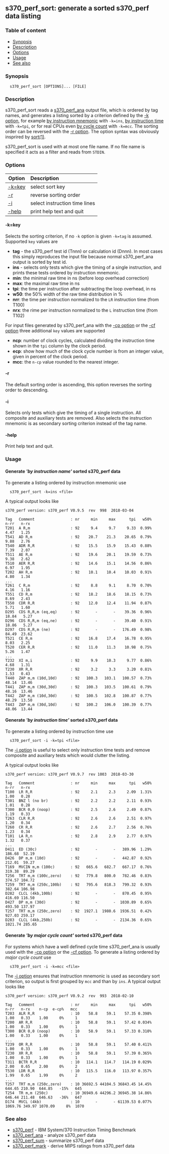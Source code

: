 ## s370_perf_sort: generate a sorted s370_perf data listing

### Table of content

- [Synopsis](#user-content-synopsis)
- [Description](#user-content-description)
- [Options](#user-content-options)
- [Usage](#user-content-usage)
- [See also](#user-content-also)

### Synopsis <a name="synopsis"></a>
```
  s370_perf_sort [OPTIONS]... [FILE]
```

### Description <a name="description"></a>
s370_perf_sort reads a [s370_perf_ana](s370_perf_ana.md) output file, which is
ordered by tag names, and generates a listing sorted by a criterion defined by
the [-k option](#user-content-opt-k), for example
[by instruction mnemonic](#user-content-exa-ins) with `-k=ins`,
[by instruction time](#user-content-exa-tpi) with `-k=tpi`, or
for real CPUs even [by cycle count](#user-content-exa-mcc) with `-k=mcc`.
The sorting order can be reversed with the [-r option](#user-content-opt-r).
The option syntax was obviously insprired by
[sort(1)](http://man7.org/linux/man-pages/man1/sort.1.html).

s370_perf_sort is used with at most one file name. If no file name is
specified it acts as a filter and reads from `STDIN`.

### Options <a name="options"></a> 
| Option | Description |
| ------ | :---------- |
| [-k=key](#user-content-opt-k)   | select sort key |
| [-r](#user-content-opt-r)       | reverse sorting order |
| [-i](#user-content-opt-i)       | select instruction time lines |
| [-help](#user-content-opt-help) | print help text and quit |

#### -k=key <a name="opt-k"></a>
Selects the sorting criterion, if no `-k` option is given `-k=tag` is assumed.
Supported `key` values are
- **tag** - the s370_perf test id (Tnnn) or calculation id (Dnnn). In most
  cases this simply reproduces the input file because  normal s370_perf_ana
  output is sorted by test id.
- **ins** - selects only tests which give the timing of a single instruction,
  and prints these tests ordered by instruction mnemonic. 
- **min**: the minimal raw time in ns (before loop overhead correction)
- **max**: the maximal raw time in ns
- **tpi**: the time per instruction after subtracting the loop overhead, in ns
- **w50**: the 50% width of the raw time distribution in %
- **nrr**: the time per instruction normalized to the `LR` instruction time
  (from T100)
- **nrx**: the rime per instruction normalized to the `L` instruction time
  (from T102)

For input files generated by s370_perf_ana with the
[-cp option](s370_perf_ana.md#user-content-opt-cp) or the
[-cf option](s370_perf_ana.md#user-content-opt-cf) three additional
`key` values are supported
- **ncp**: number of clock cycles, calculated dividing the instruction time
  shown in the `tpi` column by the clock period.
- **ecp**: show how much of the clock cycle number is from an integer value,
  given in percent of the clock period.
- **mcc**: the `n-cp` value rounded to the nearest integer.

#### -r <a name="opt-r"></a>
The default sorting order is ascending, this option reverses the sorting order
to descending.

#### -i <a name="opt-i"></a>
Selects only tests which give the timing of a single instruction. All composite
and auxiliary tests are removed. Also selects the instruction mnemonic is
as secondary sorting criterion instead of the tag name.

#### -help <a name="opt-help"></a>
Print help text and quit.

### Usage <a name="usage"></a>

#### Generate _'by instruction name'_ sorted s370_perf data <a name="exa-ins"></a>
To generate a listing ordered by instruction mnemonic use
```
  s370_perf_sort -k=ins <file>
```

A typical output looks like
```
s370_perf version: s370_perf V0.9.5  rev  998  2018-03-04

Tag   Comment                : nr     min     max      tpi   w50%    n-rr   n-rx
T201  A R,m                  : 92     9.4     9.7     9.33  0.99%    4.47   1.25
T541  AD R,m                 : 92    20.7    21.3    20.65  0.79%    9.88   2.76
T540  ADR R,R                : 92    15.5    15.9    15.43  0.88%    7.39   2.07
T511  AE R,m                 : 92    19.6    20.1    19.59  0.73%    9.38   2.62
T510  AER R,R                : 92    14.6    15.1    14.56  0.86%    6.97   1.95
T202  AH R,m                 : 92    10.1    10.4    10.03  0.91%    4.80   1.34
...
T261  C R,m                  : 92     8.8     9.1     8.70  0.70%    4.16   1.16
T551  CD R,m                 : 92    18.2    18.6    18.15  0.73%    8.69   2.43
T550  CDR R,R                : 92    12.0    12.4    11.94  0.87%    5.71   1.60
D295  CDS R,R,m (eq,eq)      : 92       -       -    39.36  0.96%   18.84   5.27
D296  CDS R,R,m (eq,ne)      : 92       -       -    39.40  0.91%   18.86   5.27
D297  CDS R,R,m (ne)         : 92       -       -   176.49  0.98%   84.49  23.62
T521  CE R,m                 : 92    16.8    17.4    16.78  0.95%    8.03   2.25
T520  CER R,R                : 92    11.0    11.3    10.98  0.75%    5.26   1.47
...
T232  XI m,i                 : 92     9.9    10.3     9.77  0.86%    4.68   1.31
T230  XR R,R                 : 92     3.2     3.3     3.20  0.81%    1.53   0.43
T440  ZAP m,m (10d,10d)      : 92   100.3   103.1   100.57  0.73%   48.14  13.46
T441  ZAP m,m (30d,30d)      : 92   100.3   103.5   100.61  0.79%   48.16  13.46
T442  ZAP m,m (10d,30d)      : 92   100.5   102.8   100.87  0.77%   48.29  13.50
T443  ZAP m,m (30d,10d)      : 92   100.2   106.0   100.39  0.77%   48.06  13.44
```

#### Generate _'by instruction time'_ sorted s370_perf data  <a name="exa-tpi"></a>
To generate a listing ordered by instruction time use
```
  s370_perf_sort -i -k=tpi <file>
```

The [-i option](#user-content-opt-i) is useful to select only instruction
time tests and remove composite and auxiliary tests which would clutter
the listing.

A typical output looks like
```
s370_perf version: s370_perf V0.9.7  rev 1003  2018-03-30

Tag   Comment                : nr     min     max      tpi   w50%    n-rr   n-rx
T100  LR R,R                 : 92     2.1     2.3     2.09  1.31%    1.00   0.28
T301  BNZ l (no br)          : 92     2.2     2.2     2.11  0.93%    1.01   0.28
T300  BCR 0,0 (noop)         : 92     2.5     2.6     2.49  0.87%    1.19   0.33
T263  CLR R,R                : 92     2.6     2.6     2.51  0.97%    1.20   0.34
T260  CR R,R                 : 92     2.6     2.7     2.56  0.76%    1.23   0.34
T101  LA R,n                 : 92     2.8     2.9     2.77  0.97%    1.32   0.37
...
D411  ED (30c)               : 92       -       -   389.96  1.29%  186.68  52.19
D426  DP m,m (10d)           : 92       -       -   442.87  0.92%  212.01  59.27
T169  MVCIN m,m (100c)       : 92   665.6   682.7   667.17  0.76%  319.38  89.29
T256  TRT m,m (100c,zero)    : 92   779.8   800.0   782.46  0.83%  374.57 104.72
T259  TRT m,m (250c,100b)    : 92   795.6   818.3   799.32  0.93%  382.64 106.98
D282  CLCL (4kb,100b)        : 92       -       -   870.45  0.95%  416.69 116.50
D427  DP m,m (30d)           : 92       -       -  1030.89  0.65%  493.50 137.97
T257  TRT m,m (250c,zero)    : 92  1927.1  1980.6  1936.51  0.42%  927.03 259.17
D283  CLCL (4kb,250b)        : 92       -       -  2134.36  0.65% 1021.74 285.65
```

#### Generate _'by major cycle count'_ sorted s370_perf data  <a name="exa-mcc"></a>
For systems which have a well defined cycle time s370_perf_ana is usually
used with the [-cp option](s370_perf_ana.md#user-content-opt-cp) or the
[-cf option](s370_perf_ana.md#user-content-opt-cf). To generate a listing
ordered by _major cycle count_ use
```
  s370_perf_sort -i -k=mcc <file>
```

The [-i option](#user-content-opt-i) ensures that instruction mnemonic is
used as secondary sort criterion, so output is first grouped by `mcc` and
than by `ins`. A typical output looks like
```
s370_perf version: s370_perf V0.9.2  rev  993  2018-02-10  

Tag   Comment                : nr     min     max      tpi   w50%    n-rr   n-rx    n-cp  e-cp%   mcc
T203  ALR R,R                : 10    58.8    59.1    57.35 0.398%    1.00   0.33    1.00     0%     1
T200  AR R,R                 : 10    58.8    59.1    57.42 0.034%    1.00   0.33    1.00     0%     1
T300  BCR 0,0 (noop)         : 10    58.9    59.1    57.33 0.310%    1.00   0.33    1.00     0%     1
...
T239  OR R,R                 : 10    58.8    59.1    57.40 0.411%    1.00   0.33    1.00     0%     1
T230  XR R,R                 : 10    58.8    59.1    57.39 0.365%    1.00   0.33    1.00     0%     1
T311  BCTR R,R               : 10   114.1   114.7   114.19 0.029%    2.00   0.65    2.00     0%     2
T530  LDR R,R                : 10   115.5   116.0   113.97 0.357%    1.99   0.65    1.99     0%     2
...
T257  TRT m,m (250c,zero)    : 10 36692.5 44104.5 36843.45 14.45%  644.65 210.90  644.85   -15%   645
T254  TR m,m (250c)          : 10 36949.6 44296.2 36945.38 14.86%  646.44 211.48  646.63   -36%   647
D174  MVCL (4kb)             : 10       -       - 61139.53 0.077% 1069.76 349.97 1070.09     8%  1070
```

### See also <a name="also"></a>
- [s370_perf](s370_perf.md) - IBM System/370 Instruction Timing Benchmark
- [s370_perf_ana](s370_perf_ana.md) - analyze s370_perf data
- [s370_perf_sum](s370_perf_sum.md) - summarize s370_perf data
- [s370_perf_mark](s370_perf_mark.md) - derive MIPS ratings from s370_perf data
